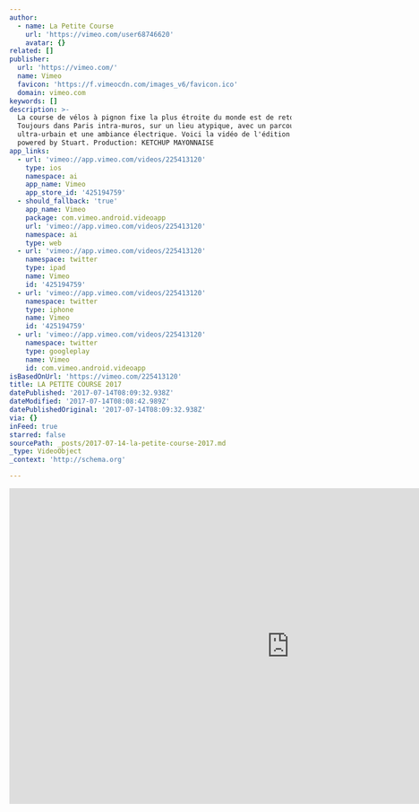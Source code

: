 ```yaml
---
author:
  - name: La Petite Course
    url: 'https://vimeo.com/user68746620'
    avatar: {}
related: []
publisher:
  url: 'https://vimeo.com/'
  name: Vimeo
  favicon: 'https://f.vimeocdn.com/images_v6/favicon.ico'
  domain: vimeo.com
keywords: []
description: >-
  La course de vélos à pignon fixe la plus étroite du monde est de retour !
  Toujours dans Paris intra-muros, sur un lieu atypique, avec un parcours
  ultra-urbain et une ambiance électrique. Voici la vidéo de l'édition 2017
  powered by Stuart. Production: KETCHUP MAYONNAISE
app_links:
  - url: 'vimeo://app.vimeo.com/videos/225413120'
    type: ios
    namespace: ai
    app_name: Vimeo
    app_store_id: '425194759'
  - should_fallback: 'true'
    app_name: Vimeo
    package: com.vimeo.android.videoapp
    url: 'vimeo://app.vimeo.com/videos/225413120'
    namespace: ai
    type: web
  - url: 'vimeo://app.vimeo.com/videos/225413120'
    namespace: twitter
    type: ipad
    name: Vimeo
    id: '425194759'
  - url: 'vimeo://app.vimeo.com/videos/225413120'
    namespace: twitter
    type: iphone
    name: Vimeo
    id: '425194759'
  - url: 'vimeo://app.vimeo.com/videos/225413120'
    namespace: twitter
    type: googleplay
    name: Vimeo
    id: com.vimeo.android.videoapp
isBasedOnUrl: 'https://vimeo.com/225413120'
title: LA PETITE COURSE 2017
datePublished: '2017-07-14T08:09:32.938Z'
dateModified: '2017-07-14T08:08:42.989Z'
datePublishedOriginal: '2017-07-14T08:09:32.938Z'
via: {}
inFeed: true
starred: false
sourcePath: _posts/2017-07-14-la-petite-course-2017.md
_type: VideoObject
_context: 'http://schema.org'

---
```

<iframe src="https://cdn.embedly.com/widgets/media.html?src=https%3A%2F%2Fplayer.vimeo.com%2Fvideo%2F225413120&amp;url=https%3A%2F%2Fvimeo.com%2F225413120&amp;image=https%3A%2F%2Fi.vimeocdn.com%2Fvideo%2F644725123_1280.jpg&amp;key=a715cf41cc93453ca338d350cd26f87b&amp;type=text%2Fhtml&amp;schema=vimeo" width="1000" height="563" scrolling="no" frameborder="0" allowfullscreen="" style=""></iframe>